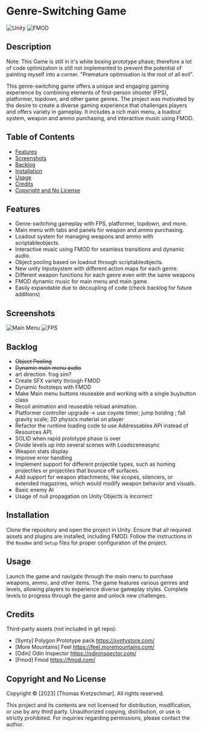 # Genre-Switching Game
![Unity](https://img.shields.io/badge/Unity-3D-green)
![FMOD](https://img.shields.io/badge/FMOD-audio-red)

## Description

Note: This Game is still in it's white boxing prototype phase; therefore a lot of code optimization is still not implemented to prevent the potential of painting myself into a corner. "Premature optimisation is the root of all evil". 

This genre-switching game offers a unique and engaging gaming experience by combining elements of first-person shooter (FPS), platformer, topdown, and other game genres. The project was motivated by the desire to create a diverse gaming experience that challenges players and offers variety in gameplay. It includes a rich main menu, a loadout system, weapon and ammo purchasing, and interactive music using FMOD.

## Table of Contents

- [Features](#features)
- [Screenshots](#screenshots)
- [Backlog](#backlog)
- [Installation](#installation)
- [Usage](#usage)
- [Credits](#credits)
- [Copyright and No License](#copyright-and-no-license)

## Features

- Genre-switching gameplay with FPS, platformer, topdown, and more.
- Main menu with tabs and panels for weapon and ammo purchasing.
- Loadout system for managing weapons and ammo with scriptableobjects.
- Interactive music using FMOD for seamless transitions and dynamic audio.
- Object pooling based on loadout through scriptableobjects.
- New unity Inputsystem with different action maps for each genre.
- Different weapon functions for each genre even with the same weapons
- FMOD dynamic music for main menu and main game
- Easily expandable due to decoupling of code (check backlog for future additions)

## Screenshots 
![Main Menu](Assets/Sprites/mainmenugif.gif)
![FPS](Assets/Sprites/fpsgif.gif)

## Backlog

-  ~~Object Pooling~~
-  ~~Dynamic main menu audio~~
-  art direction. frog sim?
- Create SFX variety through FMOD
- Dynamic footsteps with FMOD
- Make Main menu buttons reuseable and working with a single buybutton class
- Recoil animation and reuseable reload animation. 
- Platformer controller upgrade ->  use coyote timer; jump holding ; fall gravity scale; 2D physics material on player
- Refactor the runtime loading code to use Addressables API instead of Resources API.
- SOLID when rapid prototype phase is over
- Divide levels up into several scenes with Loadsceneasync
- Weapon stats display 
- Improve error handling
- Implement support for different projectile types, such as homing projectiles or projectiles that bounce off surfaces.
- Add support for weapon attachments, like scopes, silencers, or extended magazines, which would modify weapon behavior and visuals.
- Basic enemy AI 
- Usage of null propagation on Unity Objects is incorrect


## Installation

Clone the repository and open the project in Unity. Ensure that all required assets and plugins are installed, including FMOD. Follow the instructions in the `Readme` and `Setup` files for proper configuration of the project.

## Usage

Launch the game and navigate through the main menu to purchase weapons, ammo, and other items. The game features various genres and levels, allowing players to experience diverse gameplay styles. Complete levels to progress through the game and unlock new challenges.

## Credits
Third-party assets (not included in git repo): 
- [Synty] Polygon Prototype pack https://syntystore.com/
- [More Mountains] Feel https://feel.moremountains.com/
- [Odin] Odin Inspector https://odininspector.com/
- [Fmod] Fmod https://fmod.com/

## Copyright and No License

Copyright © [2023] [Thomas Kretzschmar]. All rights reserved.

This project and its contents are not licensed for distribution, modification, or use by any third party. Unauthorized copying, distribution, or use is strictly prohibited. For inquiries regarding permissions, please contact the author.

